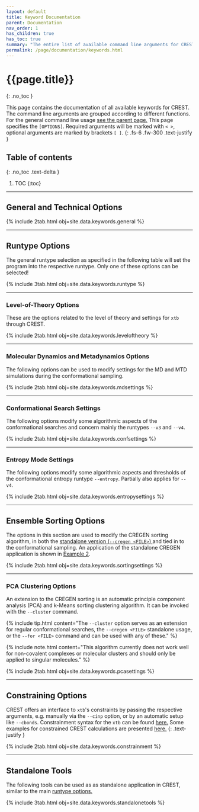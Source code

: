 ```yaml
---
layout: default
title: Keyword Documentation
parent: Documentation
nav_order: 1
has_children: true
has_toc: true
summary: "The entire list of available command line arguments for CREST."
permalink: /page/documentation/keywords.html
---
```


# {{page.title}}
{: .no_toc }

This page contains the documentation of all available keywords for CREST.
The command line arguments are grouped according to different functions.
For the general command line usage [see the parent page.]({{site.baseurl}}/page/documentation/#general-usage) 
This page specifies the `[OPTIONS]`. Required arguments will be marked with `< >`, optional arguments are marked by brackets `[ ]`.
{: .fs-6 .fw-300 .text-justify }

## Table of contents
{: .no_toc .text-delta }

1. TOC
{:toc}


---



## General and Technical Options

{% include 2tab.html obj=site.data.keywords.general %}


---

## Runtype Options

The general runtype selection as specified in the following table will set the program into the respective runtype.
Only one of these options can be selected!

{% include 3tab.html obj=site.data.keywords.runtype %}


---

### Level-of-Theory Options
These are the options related to the level of theory and settings for `xtb` through CREST.

{% include 2tab.html obj=site.data.keywords.leveloftheory %}


---

### Molecular Dynamics and Metadynamics Options
The following options can be used to modify settings for the MD and MTD simulations during the conformational sampling.

{% include 2tab.html obj=site.data.keywords.mdsettings %}



---

### Conformational Search Settings
The following options modify some algorithmic aspects of the conformational searches and concern mainly the runtypes `--v3` and `--v4`.

{% include 2tab.html obj=site.data.keywords.confsettings %}



---

### Entropy Mode Settings
The following options modify some algorithmic aspects and thresholds of the conformational entropy runtype `--entropy`. Partially also applies for `--v4`.

{% include 2tab.html obj=site.data.keywords.entropysettings %}



---

## Ensemble Sorting Options
The options in this section are used to modify the CREGEN sorting algorithm, in both the 
[standalone version (`--cregen <FILE>`) <i class="fa-solid fa-circle-up"></i>]({{site.baseurl}}/page/documentation/keywords.html#cregen) and tied in to the conformational sampling.
An application of the standalone CREGEN application is shown in [Example 2]({{site.baseurl}}/page/examples/example_2.html).

{% include 2tab.html obj=site.data.keywords.sortingsettings %}



---

### PCA Clustering Options

An extension to the CREGEN sorting is an automatic principle component analysis (PCA) and k-Means sorting clustering algorithm. It can be invoked with the `--cluster` command.

{% include tip.html content="The `--cluster` option serves as an extension for regular conformational searches, the `--cregen <FILE>` standalone usage, or the `--for <FILE>` command and can be used with any of these." %}

{% include note.html content="This algorithm currently does not work well for non-covalent complexes or molecular clusters and should only be applied to singular molecules." %}

{% include 2tab.html obj=site.data.keywords.pcasettings %}



---

## Constraining Options

CREST offers an interface to `xtb`'s constraints by passing the respective arguments, 
e.g. manually via the `--cinp` option, or by an automatic setup like `--cbonds`.
Constrainment syntax for the `xtb` can be found [here.](https://xtb-docs.readthedocs.io/en/latest/xcontrol.html#fixing-constraining-and-confining)
Some examples for constrained CREST calculations are presented [here.](/page/examples/)
{: .text-justify }

{% include 2tab.html obj=site.data.keywords.constrainment %}



---

## Standalone Tools

The following tools can be used as as standalone application in CREST, similar to the main [runtype options. <i class="fa-solid fa-circle-up"></i>]({{site.baseurl}}/page/documentation/keywords.html#runtype-options)

{% include 3tab.html obj=site.data.keywords.standalonetools %}


